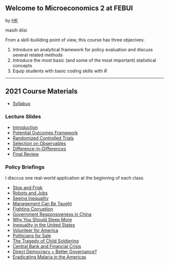 ## Welcome to Microeconomics 2 at FEBUI

by [HK](http://hk.org/)

masih diisi

From a skill-builiding point of view, this course has three objecives:
1. Introduce an analytical framework for policy evaluation and discuss several
related methods
2. Introduce the most basic (and some of the most important) statistical
concepts
3. Equip students with basic coding skills with *R*

---

## 2021 Course Materials

* [Syllabus](./2017spring/Syllabus_17.pdf)

### Lecture Slides

* [Introduction](./2017spring/01_intro.pdf)
* [Potential Outcomes Framework](./2017spring/02_po.pdf)
* [Randomized Controlled Trials](./2017spring/03_rct.pdf)
* [Selection on Observables](./2017spring/04_soo.pdf)
* [Difference-in-Differences](./2017spring/05_did.pdf)
* [Final Review](./2017spring/06_review.pdf)

### Policy Briefings

I disccus one real-world application at the beginning of each class.

* [Stop and Frisk](./2017spring/PB01_stop_frisk.pdf)
* [Robots and Jobs](./2017spring/PB02_robot_jobs.pdf)
* [Seeing Inequality](./2017spring/PB03_inequality.pdf)
* [Management Can Be Taught](./2017spring/PB04_management.pdf)
* [Fighting Corruption](./2017spring/PB05_corruption.pdf)
* [Government Responsiveness in China](./2017spring/PB06_responsiveness.pdf)
* [Why You Should Sleep More](./2017spring/PB07_sleep.pdf)
* [Inequality in the United States](./2017spring/PB08_inequality.pdf)
* [Volunteer for America](./2017spring/PB09_veteran.pdf)
* [Politicians for Sale](./2017spring/PB10_mp_wealth.pdf)
* [The Tragedy of Child Soldiering](./2017spring/PB11_child_soldier.pdf)
* [Central Bank and Financial Crisis](./2017spring/PB12_bank_run.pdf)
* [Direct Democracy = Better Governance?](./2017spring/PB13_tax_assesser.pdf)
* [Eradicating Malaria in the Americas](./2017spring/PB14_malaria.pdf)


